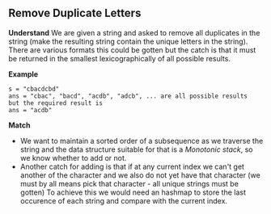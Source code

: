 ## Remove Duplicate Letters
**Understand**
We are given a string and asked to remove all duplicates in the string (make the resulting string contain the unique letters in the string). There are various formats this could be gotten but the catch is that it must be returned in the smallest lexicographically of all possible results.

**Example**
```
s = "cbacdcbd"
ans = "cbac", "bacd", "acdb", "adcb", ... are all possible results
but the required result is 
ans = "acdb"
```

**Match**
- We want to maintain a sorted order of a subsequence as we traverse the string and the data structure suitable for that is a *Monotonic stack*, so we know whether to add or not. 
- Another catch for adding is that if at any current index we can't get another of the character and we also do not yet have that character (we must by all means pick that character - all unique strings must be gotten)
 To achieve this we would need an hashmap to store the last occurence of each string and compare with the current index.
 